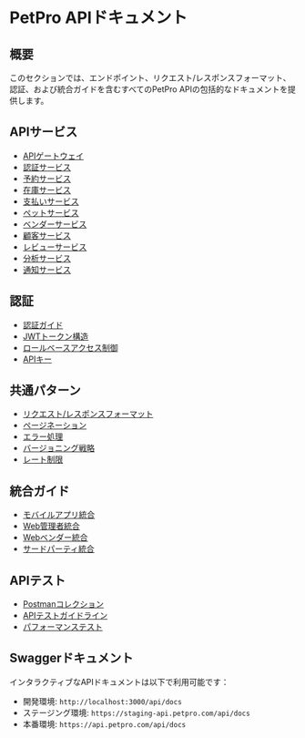 # PetPro APIドキュメント

## 概要

このセクションでは、エンドポイント、リクエスト/レスポンスフォーマット、認証、および統合ガイドを含むすべてのPetPro APIの包括的なドキュメントを提供します。

## APIサービス

- [APIゲートウェイ](./api-gateway.md)
- [認証サービス](./auth-service-api.md)
- [予約サービス](./booking-service-api.md)
- [在庫サービス](./inventory-service-api.md)
- [支払いサービス](./payment-service-api.md)
- [ペットサービス](./pet-service-api.md)
- [ベンダーサービス](./vendor-service-api.md)
- [顧客サービス](./customer-service-api.md)
- [レビューサービス](./review-service-api.md)
- [分析サービス](./analytics-service-api.md)
- [通知サービス](./notification-service-api.md)

## 認証

- [認証ガイド](./authentication.md)
- [JWTトークン構造](./jwt-tokens.md)
- [ロールベースアクセス制御](./rbac.md)
- [APIキー](./api-keys.md)

## 共通パターン

- [リクエスト/レスポンスフォーマット](./request-response-formats.md)
- [ページネーション](./pagination.md)
- [エラー処理](./error-handling.md)
- [バージョニング戦略](./versioning.md)
- [レート制限](./rate-limiting.md)

## 統合ガイド

- [モバイルアプリ統合](./mobile-integration.md)
- [Web管理者統合](./web-admin-integration.md)
- [Webベンダー統合](./web-vendor-integration.md)
- [サードパーティ統合](./third-party-integration.md)

## APIテスト

- [Postmanコレクション](./postman-collections.md)
- [APIテストガイドライン](./api-testing.md)
- [パフォーマンステスト](./performance-testing.md)

## Swaggerドキュメント

インタラクティブなAPIドキュメントは以下で利用可能です：
- 開発環境: `http://localhost:3000/api/docs`
- ステージング環境: `https://staging-api.petpro.com/api/docs`
- 本番環境: `https://api.petpro.com/api/docs`
